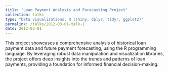 ```yaml
---
title: "Loan Payment Analysis and Forecasting Project"
collection: talks
type: "Data visualizations, R (shiny, dplyr, tidyr, ggplot2)"
permalink: /talks/2012-03-01-talk-1
date: 2012-03-01
---
```


This project showcases a comprehensive analysis of historical loan payment data and future payment forecasting, using the R programming language. By leveraging robust data manipulation and visualization libraries, the project offers deep insights into the trends and patterns of loan payments, providing a foundation for informed financial decision-making.

